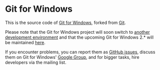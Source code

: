 # Git for Windows

This is the source code of [Git for Windows](http://msysgit.github.io/),
forked from [Git](http://git-scm.com/).

Please note that the Git for Windows project will soon switch to [another
development environment](https://github.com/git-for-windows/) and that the
upcoming Git for Windows 2.* will be maintained
[here](https://github.com/git-for-windows/git).

If you encounter problems, you can report them as [GitHub issues](https://github.com/msysgit/git/issues?direction=desc&sort=updated&state=open), discuss them on Git for Windows' [Google Group](http://groups.google.com/group/msysgit), and for bigger tasks, hire developers via the mailing list.
